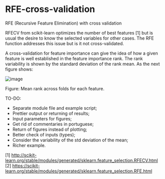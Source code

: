 # RFE-cross-validation
RFE (Recursive Feature Elimination) with cross validation

RFECV from scikit-learn optimizes the number of best features [1] but is usual the desire to know the selected variables for other cases. The RFE function addresses this issue but is it not cross-validated.

A cross-validation for feature importance can give the idea of how a given feature is well established in the feature importance rank. The rank variability is shown by the standard deviation of the rank mean. As the next figure shows: 

![image](https://user-images.githubusercontent.com/9744889/160865097-9005a1b4-d4f2-4bde-bad6-be07037fe0a7.png)

Figure: Mean rank across folds for each feature.


TO-DO:

- Separate module file and example script;
- Prettier output or returning of results;
- Input parameters for figures;
- Get rid of commentaries in portuguese;
- Return of figures instead of plotting;
- Better check of inputs (types);
- Consider the variability of the std deviation of the mean;
- Richer example.

[1] http://scikit-learn.org/stable/modules/generated/sklearn.feature_selection.RFECV.html
[2] https://scikit-learn.org/stable/modules/generated/sklearn.feature_selection.RFE.html
